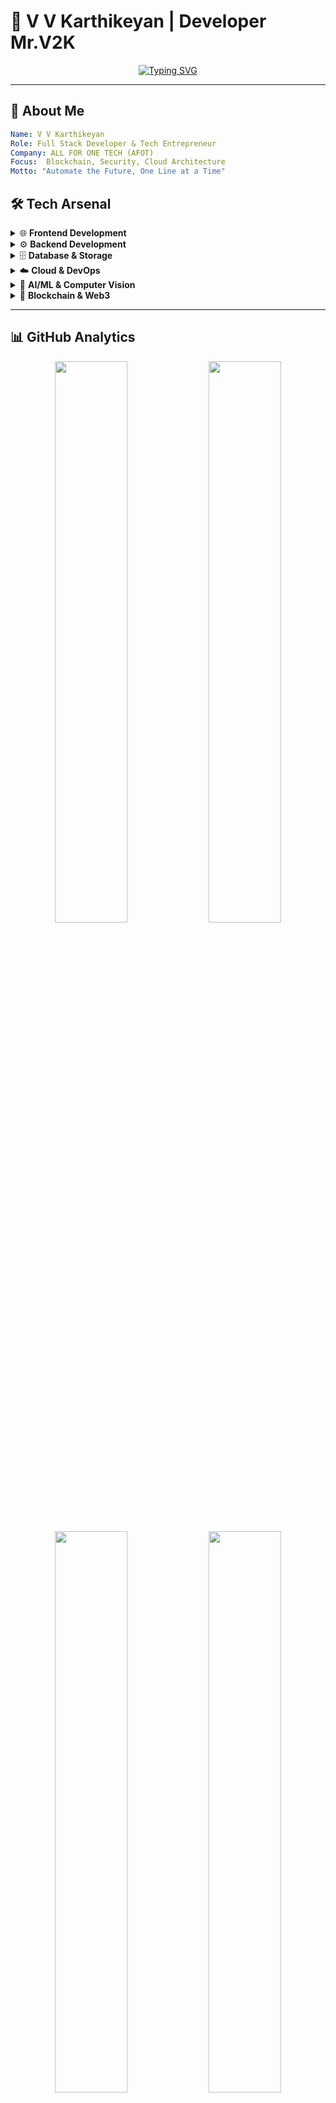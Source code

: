 # 🚀 V V Karthikeyan | Developer Mr.V2K

<div align="center">
  
  [![Typing SVG](https://readme-typing-svg.demolab.com?font=JetBrains+Mono&weight=600&size=24&pause=1000&color=00D9FF&center=true&vCenter=true&width=600&lines=Full+Stack+Developer+%26+AI+Innovator;Founder+%40+All+For+One+Tech;Building+the+Future+with+Code;Security+%7C+Blockchain+%7C+AI+%7C+Cloud)](https://git.io/typing-svg)
  
</div>

---

## 🎯 **About Me**

```yaml
Name: V V Karthikeyan
Role: Full Stack Developer & Tech Entrepreneur
Company: ALL FOR ONE TECH (AFOT)
Focus:  Blockchain, Security, Cloud Architecture
Motto: "Automate the Future, One Line at a Time"
```

## 🛠️ **Tech Arsenal**

<details>
<summary>🌐 <strong>Frontend Development</strong></summary>
<br>

![React](https://img.shields.io/badge/React-20232A?style=for-the-badge&logo=react&logoColor=61DAFB)
![Next.js](https://img.shields.io/badge/Next.js-000000?style=for-the-badge&logo=next.js&logoColor=white)
![TypeScript](https://img.shields.io/badge/TypeScript-007ACC?style=for-the-badge&logo=typescript&logoColor=white)
![JavaScript](https://img.shields.io/badge/JavaScript-F7DF1E?style=for-the-badge&logo=javascript&logoColor=black)
![HTML5](https://img.shields.io/badge/HTML5-E34F26?style=for-the-badge&logo=html5&logoColor=white)
![CSS3](https://img.shields.io/badge/CSS3-1572B6?style=for-the-badge&logo=css3&logoColor=white)

</details>

<details>
<summary>⚙️ <strong>Backend Development</strong></summary>
<br>

![Node.js](https://img.shields.io/badge/Node.js-43853D?style=for-the-badge&logo=node.js&logoColor=white)
![Express.js](https://img.shields.io/badge/Express.js-404D59?style=for-the-badge&logo=express&logoColor=white)
![Python](https://img.shields.io/badge/Python-3776AB?style=for-the-badge&logo=python&logoColor=white)
![Flask](https://img.shields.io/badge/Flask-000000?style=for-the-badge&logo=flask&logoColor=white)
![FastAPI](https://img.shields.io/badge/FastAPI-005571?style=for-the-badge&logo=fastapi&logoColor=white)
![C++](https://img.shields.io/badge/C++-00599C?style=for-the-badge&logo=cplusplus&logoColor=white)

</details>

<details>
<summary>🗄️ <strong>Database & Storage</strong></summary>
<br>

![MongoDB](https://img.shields.io/badge/MongoDB-4EA94B?style=for-the-badge&logo=mongodb&logoColor=white)
![MySQL](https://img.shields.io/badge/MySQL-005C84?style=for-the-badge&logo=mysql&logoColor=white)
![PostgreSQL](https://img.shields.io/badge/PostgreSQL-316192?style=for-the-badge&logo=postgresql&logoColor=white)
![Redis](https://img.shields.io/badge/Redis-DC382D?style=for-the-badge&logo=redis&logoColor=white)

</details>

<details>
<summary>☁️ <strong>Cloud & DevOps</strong></summary>
<br>

![AWS](https://img.shields.io/badge/AWS-232F3E?style=for-the-badge&logo=amazon-aws&logoColor=white)
![EC2](https://img.shields.io/badge/Amazon%20EC2-FF9900?style=for-the-badge&logo=amazon-ec2&logoColor=white)
![Docker](https://img.shields.io/badge/Docker-2496ED?style=for-the-badge&logo=docker&logoColor=white)
![Nginx](https://img.shields.io/badge/Nginx-009639?style=for-the-badge&logo=nginx&logoColor=white)
![GitHub Actions](https://img.shields.io/badge/GitHub%20Actions-2088FF?style=for-the-badge&logo=github-actions&logoColor=white)

</details>

<details>
<summary>🤖 <strong>AI/ML & Computer Vision</strong></summary>
<br>

![TensorFlow](https://img.shields.io/badge/TensorFlow-FF6F00?style=for-the-badge&logo=tensorflow&logoColor=white)
![PyTorch](https://img.shields.io/badge/PyTorch-EE4C2C?style=for-the-badge&logo=pytorch&logoColor=white)
![OpenCV](https://img.shields.io/badge/OpenCV-27338e?style=for-the-badge&logo=opencv&logoColor=white)
![Scikit-Learn](https://img.shields.io/badge/scikit--learn-F7931E?style=for-the-badge&logo=scikit-learn&logoColor=white)
![Pandas](https://img.shields.io/badge/pandas-150458?style=for-the-badge&logo=pandas&logoColor=white)

</details>

<details>
<summary>🔗 <strong>Blockchain & Web3</strong></summary>
<br>

![Solidity](https://img.shields.io/badge/Solidity-363636?style=for-the-badge&logo=solidity&logoColor=white)
![Ethereum](https://img.shields.io/badge/Ethereum-3C3C3D?style=for-the-badge&logo=ethereum&logoColor=white)
![Web3.js](https://img.shields.io/badge/Web3.js-F16822?style=for-the-badge&logo=web3.js&logoColor=white)

</details>

---

## 📊 **GitHub Analytics**

<div align="center">
  
  <img src="https://github-readme-stats.vercel.app/api?username=karthikeyanV2K&show_icons=true&theme=radical&include_all_commits=true&count_private=true&hide_border=true" width="48%" />
  <img src="https://github-readme-streak-stats.herokuapp.com/?user=karthikeyanV2K&theme=radical&hide_border=true" width="48%" />
  
</div>

<div align="center">
  
  <img src="https://github-readme-stats.vercel.app/api/top-langs/?username=karthikeyanV2K&layout=compact&theme=radical&hide_border=true" width="48%" />
  <img src="https://github-readme-activity-graph.vercel.app/graph?username=karthikeyanV2K&bg_color=0d1117&color=e73c7e&line=e73c7e&point=ffffff&area=true&hide_border=true" width="48%" />
  
</div>

---

## 🏆 **Achievements & Trophies**

<div align="center">
  <img src="https://github-profile-trophy.vercel.app/?username=karthikeyanV2K&theme=radical&no-frame=true&no-bg=true&margin-w=4&row=2&column=4" />
</div>

---

## 🚀 **Featured Projects**

<div align="center">
  
  [![Readme Card](https://github-readme-stats.vercel.app/api/pin/?username=karthikeyanV2K&repo=face-authentication-system&theme=radical&hide_border=true)](https://github.com/karthikeyanV2K/face-authentication-system)
  [![Readme Card](https://github-readme-stats.vercel.app/api/pin/?username=karthikeyanV2K&repo=decentralized-oauth3&theme=radical&hide_border=true)](https://github.com/karthikeyanV2K/decentralized-oauth3)
  
</div>

---

## 🌟 **Current Contributions**

```javascript
const karthikeyan = {
    code: ["JavaScript", "Python", "TypeScript", "Solidity", "C++"],
    technologies: {
        frontEnd: ["React", "Next.js", "HTML5", "CSS3"],
        backEnd: ["Node.js", "Express", "Flask", "FastAPI"],
        databases: ["MongoDB", "MySQL", "PostgreSQL", "Redis"],
        cloud: ["AWS", "EC2", "Docker", "Nginx"],
        ai_ml: ["TensorFlow", "PyTorch", "OpenCV", "Scikit-Learn"]
    },
    currentFocus: "Building AI-powered security solutions",
    funFact: "I debug code faster than I debug my life 😄"
};
```

---

## 🔗 **Connect & Collaborate**

<div align="center">
  
  [![Website](https://img.shields.io/badge/Website-0078d4?style=for-the-badge&logo=microsoft-edge&logoColor=white)](https://afot.in)
  [![Email](https://img.shields.io/badge/Email-D14836?style=for-the-badge&logo=gmail&logoColor=white)](mailto:karthikeyan@afot.in)
  [![LinkedIn](https://img.shields.io/badge/LinkedIn-0077B5?style=for-the-badge&logo=linkedin&logoColor=white)](https://linkedin.com/in/karthikeyanv2k)
  [![Twitter](https://img.shields.io/badge/Twitter-1DA1F2?style=for-the-badge&logo=twitter&logoColor=white)](https://twitter.com/karthikeyanv2k)
  
</div>

---

## 📈 **Profile Metrics**

<div align="center">
  
  ![Profile Views](https://komarev.com/ghpvc/?username=karthikeyanV2K&label=Profile%20Views&color=0e75b6&style=for-the-badge)
  ![Followers](https://img.shields.io/github/followers/karthikeyanV2K?label=Followers&style=for-the-badge&color=0e75b6)
  ![Stars](https://img.shields.io/github/stars/karthikeyanV2K?label=Stars&style=for-the-badge&color=0e75b6)
  
</div>

---

<div align="center">
  
  ### 💡 "Innovation distinguishes between a leader and a follower" - Steve Jobs
  
  **Ready to collaborate on the next big thing? Let's build the future together! 🚀**
  
</div>

---

<div align="center">
  <img src="https://capsule-render.vercel.app/api?type=waving&color=gradient&height=120&section=footer&animation=fadeIn" />
</div>
